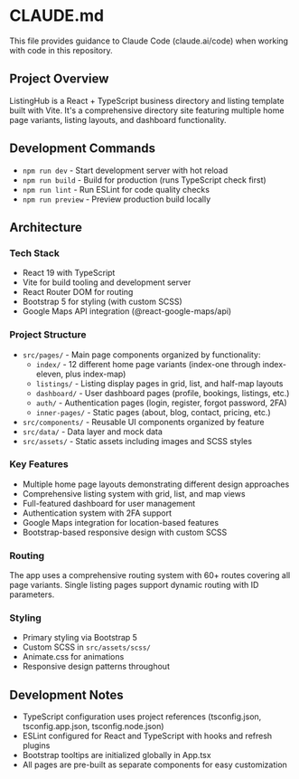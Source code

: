 # CLAUDE.md

This file provides guidance to Claude Code (claude.ai/code) when working with code in this repository.

## Project Overview

ListingHub is a React + TypeScript business directory and listing template built with Vite. It's a comprehensive directory site featuring multiple home page variants, listing layouts, and dashboard functionality.

## Development Commands

- `npm run dev` - Start development server with hot reload
- `npm run build` - Build for production (runs TypeScript check first)
- `npm run lint` - Run ESLint for code quality checks
- `npm run preview` - Preview production build locally

## Architecture

### Tech Stack
- React 19 with TypeScript
- Vite for build tooling and development server
- React Router DOM for routing
- Bootstrap 5 for styling (with custom SCSS)
- Google Maps API integration (@react-google-maps/api)

### Project Structure
- `src/pages/` - Main page components organized by functionality:
  - `index/` - 12 different home page variants (index-one through index-eleven, plus index-map)
  - `listings/` - Listing display pages in grid, list, and half-map layouts
  - `dashboard/` - User dashboard pages (profile, bookings, listings, etc.)
  - `auth/` - Authentication pages (login, register, forgot password, 2FA)
  - `inner-pages/` - Static pages (about, blog, contact, pricing, etc.)
- `src/components/` - Reusable UI components organized by feature
- `src/data/` - Data layer and mock data
- `src/assets/` - Static assets including images and SCSS styles

### Key Features
- Multiple home page layouts demonstrating different design approaches
- Comprehensive listing system with grid, list, and map views
- Full-featured dashboard for user management
- Authentication system with 2FA support
- Google Maps integration for location-based features
- Bootstrap-based responsive design with custom SCSS

### Routing
The app uses a comprehensive routing system with 60+ routes covering all page variants. Single listing pages support dynamic routing with ID parameters.

### Styling
- Primary styling via Bootstrap 5
- Custom SCSS in `src/assets/scss/`
- Animate.css for animations
- Responsive design patterns throughout

## Development Notes

- TypeScript configuration uses project references (tsconfig.json, tsconfig.app.json, tsconfig.node.json)
- ESLint configured for React and TypeScript with hooks and refresh plugins
- Bootstrap tooltips are initialized globally in App.tsx
- All pages are pre-built as separate components for easy customization